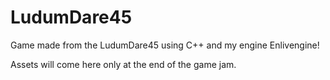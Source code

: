 # LudumDare45

Game made from the LudumDare45 using C++ and my engine Enlivengine!  

Assets will come here only at the end of the game jam.  